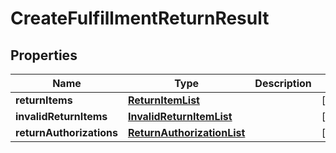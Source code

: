 # CreateFulfillmentReturnResult

## Properties
Name | Type | Description | Notes
------------ | ------------- | ------------- | -------------
**returnItems** | [**ReturnItemList**](ReturnItemList.md) |  |  [optional]
**invalidReturnItems** | [**InvalidReturnItemList**](InvalidReturnItemList.md) |  |  [optional]
**returnAuthorizations** | [**ReturnAuthorizationList**](ReturnAuthorizationList.md) |  |  [optional]
